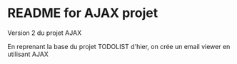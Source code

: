 # README for AJAX projet

Version 2 du projet AJAX

En reprenant la base du projet TODOLIST d'hier, on crée un email viewer en utilisant AJAX

